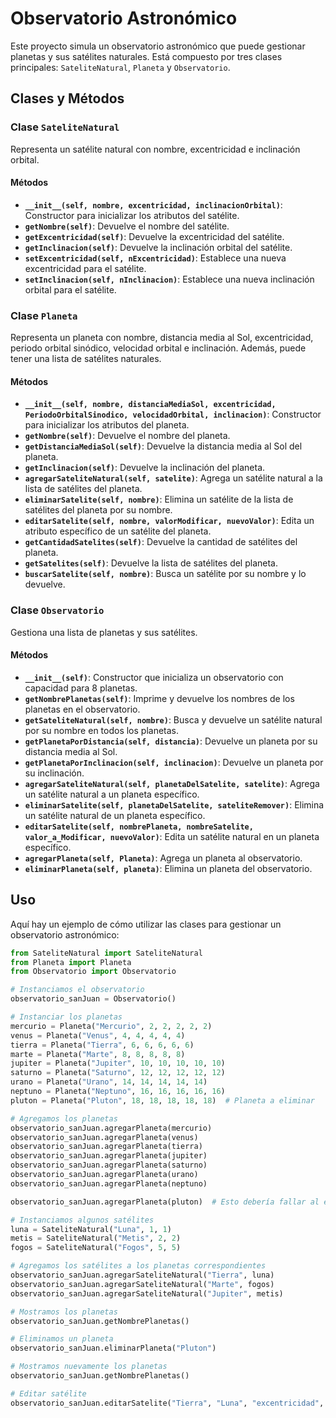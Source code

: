 # Observatorio Astronómico

Este proyecto simula un observatorio astronómico que puede gestionar planetas y sus satélites naturales. Está compuesto por tres clases principales: `SateliteNatural`, `Planeta` y `Observatorio`.

## Clases y Métodos

### Clase `SateliteNatural`

Representa un satélite natural con nombre, excentricidad e inclinación orbital.

#### Métodos

- **`__init__(self, nombre, excentricidad, inclinacionOrbital)`**: Constructor para inicializar los atributos del satélite.
- **`getNombre(self)`**: Devuelve el nombre del satélite.
- **`getExcentricidad(self)`**: Devuelve la excentricidad del satélite.
- **`getInclinacion(self)`**: Devuelve la inclinación orbital del satélite.
- **`setExcentricidad(self, nExcentricidad)`**: Establece una nueva excentricidad para el satélite.
- **`setInclinacion(self, nInclinacion)`**: Establece una nueva inclinación orbital para el satélite.

### Clase `Planeta`

Representa un planeta con nombre, distancia media al Sol, excentricidad, periodo orbital sinódico, velocidad orbital e inclinación. Además, puede tener una lista de satélites naturales.

#### Métodos

- **`__init__(self, nombre, distanciaMediaSol, excentricidad, PeriodoOrbitalSinodico, velocidadOrbital, inclinacion)`**: Constructor para inicializar los atributos del planeta.
- **`getNombre(self)`**: Devuelve el nombre del planeta.
- **`getDistanciaMediaSol(self)`**: Devuelve la distancia media al Sol del planeta.
- **`getInclinacion(self)`**: Devuelve la inclinación del planeta.
- **`agregarSateliteNatural(self, satelite)`**: Agrega un satélite natural a la lista de satélites del planeta.
- **`eliminarSatelite(self, nombre)`**: Elimina un satélite de la lista de satélites del planeta por su nombre.
- **`editarSatelite(self, nombre, valorModificar, nuevoValor)`**: Edita un atributo específico de un satélite del planeta.
- **`getCantidadSatelites(self)`**: Devuelve la cantidad de satélites del planeta.
- **`getSatelites(self)`**: Devuelve la lista de satélites del planeta.
- **`buscarSatelite(self, nombre)`**: Busca un satélite por su nombre y lo devuelve.

### Clase `Observatorio`

Gestiona una lista de planetas y sus satélites.

#### Métodos

- **`__init__(self)`**: Constructor que inicializa un observatorio con capacidad para 8 planetas.
- **`getNombrePlanetas(self)`**: Imprime y devuelve los nombres de los planetas en el observatorio.
- **`getSateliteNatural(self, nombre)`**: Busca y devuelve un satélite natural por su nombre en todos los planetas.
- **`getPlanetaPorDistancia(self, distancia)`**: Devuelve un planeta por su distancia media al Sol.
- **`getPlanetaPorInclinacion(self, inclinacion)`**: Devuelve un planeta por su inclinación.
- **`agregarSateliteNatural(self, planetaDelSatelite, satelite)`**: Agrega un satélite natural a un planeta específico.
- **`eliminarSatelite(self, planetaDelSatelite, sateliteRemover)`**: Elimina un satélite natural de un planeta específico.
- **`editarSatelite(self, nombrePlaneta, nombreSatelite, valor_a_Modificar, nuevoValor)`**: Edita un satélite natural en un planeta específico.
- **`agregarPlaneta(self, Planeta)`**: Agrega un planeta al observatorio.
- **`eliminarPlaneta(self, planeta)`**: Elimina un planeta del observatorio.

## Uso

Aquí hay un ejemplo de cómo utilizar las clases para gestionar un observatorio astronómico:

```python
from SateliteNatural import SateliteNatural
from Planeta import Planeta
from Observatorio import Observatorio

# Instanciamos el observatorio
observatorio_sanJuan = Observatorio()

# Instanciar los planetas
mercurio = Planeta("Mercurio", 2, 2, 2, 2, 2)
venus = Planeta("Venus", 4, 4, 4, 4, 4)
tierra = Planeta("Tierra", 6, 6, 6, 6, 6)
marte = Planeta("Marte", 8, 8, 8, 8, 8)
jupiter = Planeta("Jupiter", 10, 10, 10, 10, 10)
saturno = Planeta("Saturno", 12, 12, 12, 12, 12)
urano = Planeta("Urano", 14, 14, 14, 14, 14)
neptuno = Planeta("Neptuno", 16, 16, 16, 16, 16)
pluton = Planeta("Pluton", 18, 18, 18, 18, 18)  # Planeta a eliminar

# Agregamos los planetas
observatorio_sanJuan.agregarPlaneta(mercurio)
observatorio_sanJuan.agregarPlaneta(venus)
observatorio_sanJuan.agregarPlaneta(tierra)
observatorio_sanJuan.agregarPlaneta(jupiter)
observatorio_sanJuan.agregarPlaneta(saturno)
observatorio_sanJuan.agregarPlaneta(urano)
observatorio_sanJuan.agregarPlaneta(neptuno)

observatorio_sanJuan.agregarPlaneta(pluton)  # Esto debería fallar al exceder el límite

# Instanciamos algunos satélites
luna = SateliteNatural("Luna", 1, 1)
metis = SateliteNatural("Metis", 2, 2)
fogos = SateliteNatural("Fogos", 5, 5)

# Agregamos los satélites a los planetas correspondientes
observatorio_sanJuan.agregarSateliteNatural("Tierra", luna)
observatorio_sanJuan.agregarSateliteNatural("Marte", fogos)
observatorio_sanJuan.agregarSateliteNatural("Jupiter", metis)

# Mostramos los planetas
observatorio_sanJuan.getNombrePlanetas()

# Eliminamos un planeta
observatorio_sanJuan.eliminarPlaneta("Pluton")

# Mostramos nuevamente los planetas
observatorio_sanJuan.getNombrePlanetas()

# Editar satélite
observatorio_sanJuan.editarSatelite("Tierra", "Luna", "excentricidad", 0.0549)
